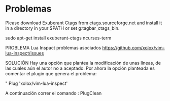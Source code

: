 # Problemas


Please download Exuberant Ctags from ctags.sourceforge.net and install it in a directory in your $PATH or set g:tagbar_ctags_bin.

sudo apt-get install exuberant-ctags ncurses-term

PROBLEMA
Lua Inspact problemas asociados
https://github.com/xolox/vim-lua-inspect/issues

SOLUCIÓN
Hay una opción que plantea la modificación de unas líneas, de las cuales aún el autor no a aceptado.
Por ahora la opción planteada es comentar el plugin que genera el problema:

" Plug 'xolox/vim-lua-inspect'

A continuación correr el comando : PlugClean


